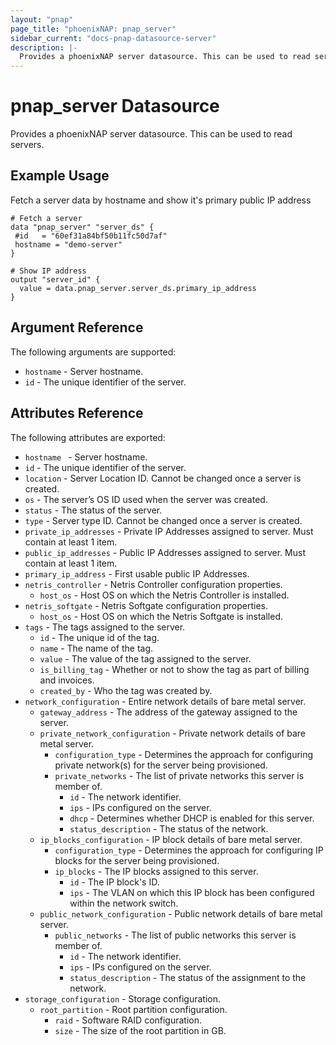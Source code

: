```yaml
---
layout: "pnap"
page_title: "phoenixNAP: pnap_server"
sidebar_current: "docs-pnap-datasource-server"
description: |-
  Provides a phoenixNAP server datasource. This can be used to read servers.
---
```


# pnap_server Datasource

Provides a phoenixNAP server datasource. This can be used to read servers.



## Example Usage

Fetch a server data by hostname and show it's primary public IP address

```hcl
# Fetch a server
data "pnap_server" "server_ds" {
 #id   = "60ef31a84bf50b11fc50d7af"
 hostname = "demo-server"
}

# Show IP address
output "server_id" {
  value = data.pnap_server.server_ds.primary_ip_address
}
```

## Argument Reference

The following arguments are supported:

* `hostname` - Server hostname.
* `id` - The unique identifier of the server.


## Attributes Reference

The following attributes are exported:



* `hostname ` - Server hostname.
* `id` - The unique identifier of the server.
* `location` - Server Location ID. Cannot be changed once a server is created.
* `os` - The server’s OS ID used when the server was created. 
* `status` - The status of the server.
* `type` - Server type ID. Cannot be changed once a server is created. 
* `private_ip_addresses` - Private IP Addresses assigned to server. Must contain at least 1 item. 
* `public_ip_addresses` - Public IP Addresses assigned to server. Must contain at least 1 item.
* `primary_ip_address` - First usable public IP Addresses.
* `netris_controller` - Netris Controller configuration properties.
    * `host_os` - Host OS on which the Netris Controller is installed.
* `netris_softgate` - Netris Softgate configuration properties.
    * `host_os` - Host OS on which the Netris Softgate is installed.
* `tags` - The tags assigned to the server.
    * `id` - The unique id of the tag.
    * `name` - The name of the tag.
    * `value` - The value of the tag assigned to the server.
    * `is_billing_tag` - Whether or not to show the tag as part of billing and invoices.
    * `created_by` - Who the tag was created by.
* `network_configuration` - Entire network details of bare metal server.
    * `gateway_address` - The address of the gateway assigned to the server.
    * `private_network_configuration` - Private network details of bare metal server.
        * `configuration_type` - Determines the approach for configuring private network(s) for the server being provisioned.
        * `private_networks` - The list of private networks this server is member of.
            * `id` - The network identifier.
            * `ips` - IPs configured on the server.
            * `dhcp` - Determines whether DHCP is enabled for this server.
            * `status_description` - The status of the network.
    * `ip_blocks_configuration` - IP block details of bare metal server.
        * `configuration_type` - Determines the approach for configuring IP blocks for the server being provisioned.
        * `ip_blocks` - The IP blocks assigned to this server.
            * `id` - The IP block's ID.
            * `ips` - The VLAN on which this IP block has been configured within the network switch.
    * `public_network_configuration` - Public network details of bare metal server.
        * `public_networks` - The list of public networks this server is member of.
            * `id` - The network identifier.
            * `ips` - IPs configured on the server.
            * `status_description` - The status of the assignment to the network.
* `storage_configuration` - Storage configuration.
    * `root_partition` - Root partition configuration.
        * `raid` - Software RAID configuration.
        * `size` - The size of the root partition in GB.

